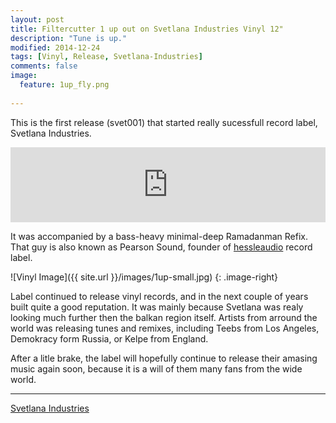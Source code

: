 ```yaml
---
layout: post
title: Filtercutter 1 up out on Svetlana Industries Vinyl 12"
description: "Tune is up."
modified: 2014-12-24
tags: [Vinyl, Release, Svetlana-Industries]
comments: false
image:
  feature: 1up_fly.png
  
---
```


This is the first release (svet001) that started really sucessfull record label, Svetlana Industries.

<iframe style="border: 0; width: 100%; height: 120px;" src="http://bandcamp.com/EmbeddedPlayer/album=1757515684/size=large/bgcol=ffffff/linkcol=0687f5/tracklist=false/artwork=small/transparent=true/" seamless><a href="http://shop.svetlanaindustries.com/album/svet001-1up">SVET001: 1UP by Filtercutter</a></iframe>


It was accompanied by a bass-heavy minimal-deep Ramadanman Refix. That guy is also known as Pearson Sound, founder of <a href="http://hessleaudio.com/" target="_blank">hessleaudio</a> record label.

![Vinyl Image]({{ site.url }}/images/1up-small.jpg)
{: .image-right}

Label continued to release vinyl records, and in the next couple of years built quite a good reputation. It was mainly because Svetlana was realy looking much further then the balkan region itself. Artists from arround the world was releasing tunes and remixes, including Teebs from Los Angeles, Demokracy form Russia, or Kelpe from England. 

After a litle brake, the label will hopefully continue to release their amasing music again soon, because it is a will of them many fans from the wide world.

---

<div markdown="0"><a href="http://www.svetlanaindustries.com/" target="_blank" class="btn">Svetlana Industries</a></div>

